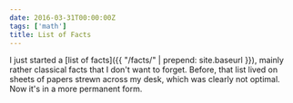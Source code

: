 ```yaml
---
date: 2016-03-31T00:00:00Z
tags: ['math']
title: List of Facts
---
```


I just started a [list of facts]({{ "/facts/" | prepend: site.baseurl }}), mainly rather classical facts that I don't want to forget. Before, that list lived on sheets of papers strewn across my desk, which was clearly not optimal. Now it's in a more permanent form.
